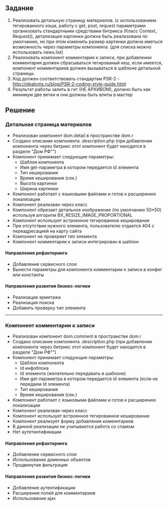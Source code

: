 ## Задание

1. Реализовать детальную страницу материалов. (с использованием тегированного кэша, работу с get, post, request параметрами организовать стандартными средствами битрикса (Класс Context, Request)), детализация картинки должна быть реализована по умолчанию, но при этом изменить размер картинки должна иметься возможность через параметры компонента. (для списка можно использовать news.list)
1. Реализовать компонент комментарии к записи, при добавлении комментария должен сбрасываться тегированый кеш, если имеется, компонент комментариев должен вызываться в шаблоне детальной страницы.
1. Код должен соответствовать стандартам PSR-2 - http://idealcms.ru/blog/PSR-2-coding-style-guide.html
1. Результат работы залить в гит (НЕ АРХИВОМ), должно быть как минимум две ветки и они должны быть влиты в мастер


## Решение

### Детальная страница материалов

* Реализован компонент dom.detail в пространстве dom.r
* Создано описание компонента .description.php (при добавлении компонента через битрикс этот компонент будет находится в разделе "Дом РФ"")
* Компонент принимает следующие параметры:
    * Шаблон компонента
    * Имя get-параметра в котором передается id элемента
    * Тип кеширования
    * Время кеширования (сек.)
    * Высота картинки
    * Ширина картинки
* Компонент работает с языковыми файлами и готов к расширению локализации
* Компонент реализван через класс
* Компонент обрезает детальное изображение (по умолчанию 50*50) используя алгоритм BX_RESIZE_IMAGE_PROPORTIONAL
* Компонент использует встроенное тегированное кеширование
* При отсутствии нужного элемента, пользователю отдается 404 с переадресацией на карту сайта 
* Компонент не проверяет тип элемента
* Компонент комментарии к записи интегрирован в шаблон

#### Направления рефакторинга

* Добавление сервисного слоя
* Вынести параметры для компонента комментарии к записи в конфиг или константы

#### Направления развития бизнес-логики

* Реализация эрмитажа
* Реализация поиска
* Добавить проверку тип элемента

---

### Компонент комментарии к записи

* Реализован компонент dom.comment в пространстве dom.r
* Создано описание компонента .description.php (при добавлении компонента через битрикс этот компонент будет находится в разделе "Дом РФ"")
* Компонент принимает следующие параметры:
    * Шаблон компонента
    * Id инфоблока
    * Id элемента (желательно передавать в шаблоне)
    * Имя get-параметра в котором передается id элемента (если не передаем Id элемента)
    * Тип кеширования
    * Время кеширования (сек.)
* Компонент работает с языковыми файлами и готов к расширению локализации
* Компонент реализван через класс
* Компонент использует встроенное тегированное кеширование
* Компонент реализует форму добавления коменнтариев
* В данной реализации не учитывается работа со спамом
* Нет аутетинтификации

#### Направления рефакторинга

* Добавление сервисного слоя
* Использование доменных объектов
* Продвинутая фильтрация

#### Направления развития бизнес-логики

* Добавление аутентификации
* Расширение полей для комментариев
* Использование ajax
